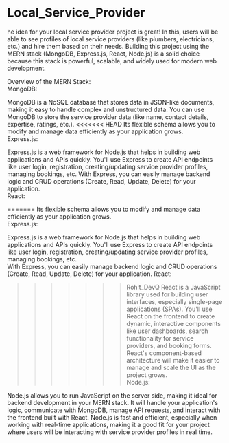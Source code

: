 ﻿# Local_Service_Provider

he idea for your local service provider project is great! In this, users will be able to see profiles of local service providers (like plumbers, electricians, etc.) and hire them based on their needs. Building this project using the MERN stack (MongoDB, Express.js, React, Node.js) is a solid choice because this stack is powerful, scalable, and widely used for modern web development.
             
Overview of the MERN Stack:                                                               
MongoDB:                                                                                                                                           
                                                                                        
MongoDB is a NoSQL database that stores data in JSON-like documents, making it easy to handle complex and unstructured data. You can use MongoDB to store the service provider data (like name, contact details, expertise, ratings, etc.).
<<<<<<< HEAD
Its flexible schema allows you to modify and manage data efficiently as your application grows.                                                                                                                                                                                        
Express.js:                                                                                                                                                                                             
                                                                                               
Express.js is a web framework for Node.js that helps in building web applications and APIs quickly. You'll use Express to create API endpoints like user login, registration, creating/updating service provider profiles, managing bookings, etc.
With Express, you can easily manage backend logic and CRUD operations (Create, Read, Update, Delete) for your application.           
React:                 
                                                                                              
=======
Its flexible schema allows you to modify and manage data efficiently as your application grows.                                                                                    
Express.js:                                          
                                                                                  
Express.js is a web framework for Node.js that helps in building web applications and APIs quickly. You'll use Express to create API endpoints like user login, registration, creating/updating service provider profiles, managing bookings, etc.                      
With Express, you can easily manage backend logic and CRUD operations (Create, Read, Update, Delete) for your application.
React:

>>>>>>> Rohit_DevQ
React is a JavaScript library used for building user interfaces, especially single-page applications (SPAs). You'll use React on the frontend to create dynamic, interactive components like user dashboards, search functionality for service providers, and booking forms.
React's component-based architecture will make it easier to manage and scale the UI as the project grows.            
Node.js:     

Node.js allows you to run JavaScript on the server side, making it ideal for backend development in your MERN stack. It will handle your application's logic, communicate with MongoDB, manage API requests, and interact with the frontend built with React.
Node.js is fast and efficient, especially when working with real-time applications, making it a good fit for your project where users will be interacting with service provider profiles in real time.
               
                           
